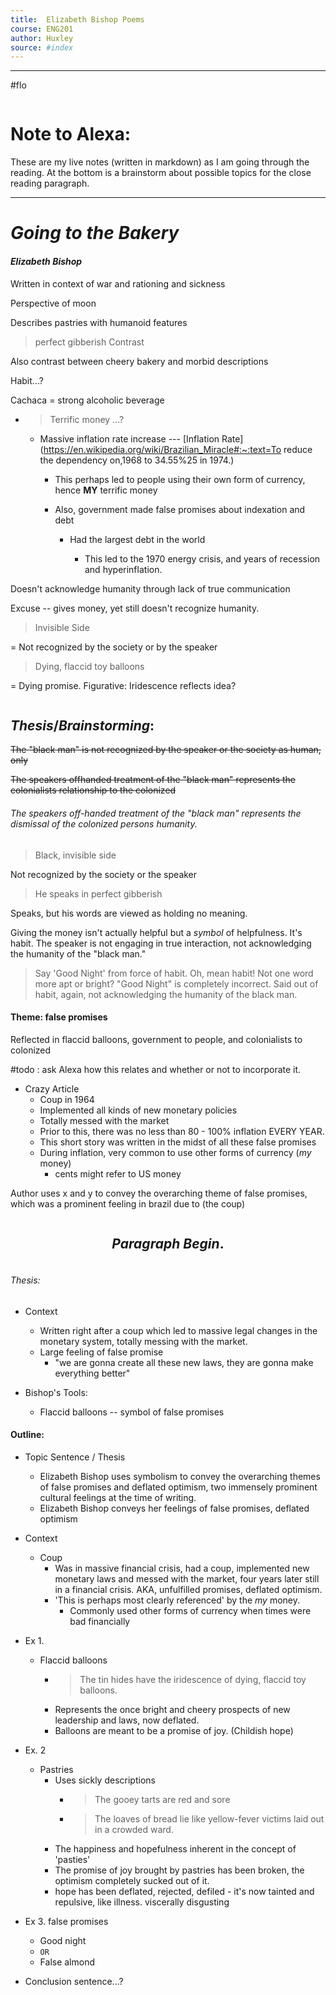 ```yaml
---
title:  Elizabeth Bishop Poems
course: ENG201
author: Huxley 
source: #index
---
```


---

#flo
```
```
# Note to Alexa:
These are my live notes (written in markdown) as I am going through the reading. At the bottom is a brainstorm about possible topics for the close reading paragraph. 

---

# $Going\ to\ the\ Bakery$
#### *$Elizabeth\ Bishop$*

Written in context of war and rationing and sickness 


Perspective of moon

Describes pastries with humanoid features


> perfect gibberish
Contrast 

Also contrast between cheery bakery and morbid descriptions

Habit...?

Cachaca = strong alcoholic beverage 



- > Terrific money ...?

	- Massive inflation rate increase --- [Inflation Rate](https://en.wikipedia.org/wiki/Brazilian_Miracle#:~:text=To reduce the dependency on,1968 to 34.55%25 in 1974.)
		- This perhaps led to people using their own form of currency, hence **MY** terrific money

		- Also, government made false promises about indexation and debt 
			- Had the largest debt in the world 

				- This led to the 1970 energy crisis, and years of recession and hyperinflation.


Doesn't acknowledge humanity through lack of true communication

Excuse -- gives money, yet still doesn't recognize humanity.

> Invisible Side

= Not recognized by the society or by the speaker  


> Dying, flaccid toy balloons

= Dying promise. Figurative: Iridescence reflects idea? 

```
```
## $Thesis/Brainstorming:$

~~The "black man" is not recognized by the speaker or the society as human, only~~

~~The speakers offhanded treatment of the "black man" represents the colonialists relationship to the colonized~~

###### The speakers off-handed treatment of the "black man" represents the dismissal of the colonized persons humanity. 

> Black, invisible side

Not recognized by the society or the speaker

> He speaks in perfect gibberish

Speaks, but his words are viewed as holding no meaning. 

Giving the money isn't actually helpful but a *symbol* of helpfulness. It's habit. The speaker is not engaging in true interaction, not acknowledging the humanity of the "black man."

> Say 'Good Night' from force of habit. Oh, mean habit! Not one word more apt or bright? 
"Good Night" is completely incorrect. Said out of habit, again, not acknowledging the humanity of the black man. 




#### Theme: false promises

Reflected in flaccid balloons, government to people, and colonialists to colonized 

#todo : ask Alexa how this relates and whether or not to incorporate it.






- Crazy Article 
	- Coup in 1964
	- Implemented all kinds of new monetary policies
	- Totally messed with the market 
	- Prior to this, there was no less than 80 - 100% inflation EVERY YEAR. 
	- This short story was written in the midst of all these false promises
	- During inflation, very common to use other forms of currency (*my* money) 
		- cents might refer to US money 


Author uses x and y to convey the overarching theme of false promises, which was a prominent feeling in brazil due to (the coup)






```
```
## $$Paragraph\ Begin.$$
```
```


###### Thesis: 

- Context
	- Written right after a coup which led to massive legal changes in the monetary system, totally messing with the market. 
	- Large feeling of false promise
		- "we are gonna create all these new laws, they are gonna make everything better"

- Bishop's Tools: 
	- Flaccid balloons -- symbol of false promises 





#### Outline:

- Topic Sentence / Thesis
	- Elizabeth Bishop uses symbolism to convey the overarching themes of false promises and deflated optimism, two immensely prominent cultural feelings at the time of writing. 
	- Elizabeth Bishop conveys her feelings of
false promises, deflated optimism 
- Context
	- Coup
		- Was in massive financial crisis, had a coup, implemented new monetary laws and messed with the market, four years later still in a financial crisis. AKA, unfulfilled promises, deflated optimism. 
		- 'This is perhaps most clearly referenced' by the *my* money. 
			- Commonly used other forms of currency when times were bad financially 
- Ex 1. 
	- Flaccid balloons
		- > The tin hides have the iridescence of dying, flaccid toy balloons.
		- Represents the once bright and cheery prospects of new leadership and laws, now deflated. 
		- Balloons are meant to be a promise of joy. (Childish hope)

- Ex. 2
	- Pastries
		- Uses sickly descriptions
			- > The gooey tarts are red and sore
			- > The loaves of bread lie like yellow-fever victims laid out in a crowded ward. 
		- The happiness and hopefulness inherent in the concept of 'pasties'
		- The promise of joy brought by pastries has been broken, the optimism completely sucked out of it.
		- hope has been deflated, rejected, defiled - it's now tainted and repulsive, like illness. viscerally disgusting

- Ex 3. false promises
	- Good night 
	- ``` OR ```
	- False almond 

- Conclusion sentence...? 





















